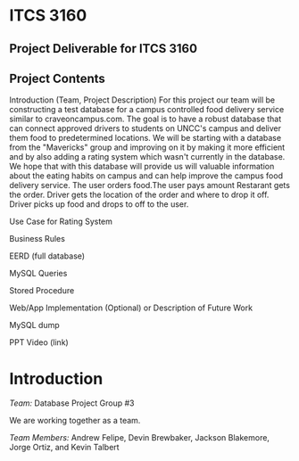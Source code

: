 # ITCS 3160

## Project Deliverable for ITCS 3160

## Project Contents

Introduction (Team, Project Description)
For this project our team will be constructing a test database for a campus controlled food delivery service similar to craveoncampus.com.
The goal is to have a robust database that can connect approved drivers to students on UNCC's campus and deliver them food to predetermined locations. 
We will be starting with a database from the "Mavericks" group and improving on it by making it more efficient and by also adding a rating system which 
wasn't currently in the database. We hope that with this database will provide us will valuable information about the eating habits on campus and can help improve
the campus food delivery service. The user orders food.The user pays amount Restarant gets the order. Driver gets the location of the order and where to drop it off. Driver picks up food and drops to off to the user. 

Use Case for Rating System

Business Rules

EERD (full database)

MySQL Queries

Stored Procedure

Web/App Implementation (Optional) or Description of Future Work

MySQL dump

PPT Video (link)



# Introduction
*Team:*  Database Project Group #3

We are working together as a team.

*Team Members:* Andrew Felipe, Devin Brewbaker, Jackson Blakemore, Jorge Ortiz, and Kevin Talbert
